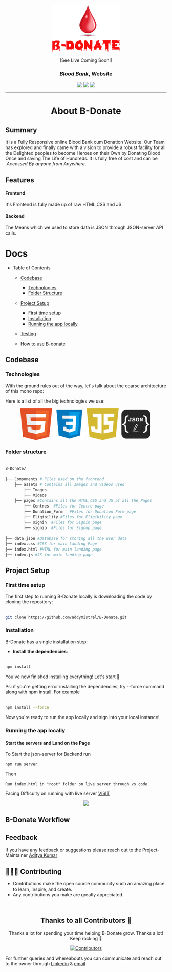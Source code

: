 <div id="top"></div>
<div align="center">

<img  src="./components/assets/images/logo.png"  alt="B-donate"  height="150">

[See Live Coming Soon!]

### _Blood Bank_, Website

<div align="center">
      <img src="https://forthebadge.com/images/badges/built-with-love.svg" />
      <img src="https://forthebadge.com/images/badges/uses-brains.svg" />
      <img src="https://forthebadge.com/images/badges/powered-by-responsibility.svg" />
      <br>
 </div>

---

</div>

<h1 align="center">About B-Donate</h1>

## Summary

It is a Fully Responsive online Blood Bank cum Donation Website. Our Team has explored and finally came with a vision to provide
a robust facility for all the Delighted peoples to become Heroes on their Own by Donating Blood Once and saving The Life of Hundreds.
It is fully free of cost and can be ._Accessed By anyone from Anywhere_.

## Features

#### Frontend

It's Frontend is fully made up of raw HTML,CSS and JS.

#### Backend

The Means which we used to store data is JSON through JSON-server API calls.

# Docs

- Table of Contents

  - [Codebase](#codebase)

    - [Technologies](#technologies)
    - [Folder Structure](#folder-structure)

  - [Project Setup](#project-setup)

    - [First time setup](#first-time-setup)
    - [Installation](#installation)
    - [Running the app locally](#running-the-app-locally)

  - [Testing](#testing)
  - [How to use B-donate](#how-to-use-B-donate)

## Codebase

### Technologies

With the ground rules out of the way, let's talk about the coarse architecture of this mono repo:

Here is a list of all the big technologies we use:

<div align="center">
      <img  src="./components/assets/images/html.png"  alt="HTML"  width="100"  height="100"/>
      <img  src="./components/assets/images/css.png"  alt="CSS"  width="100"  height="100"/>
      <img  src="./components/assets/images/js.png"  alt="Javascript"  width="100"  height="100"/>
      <img  src="./components/assets/images/json.png"  alt="Javascript"  width="100"  height="100"/>
</div>

### Folder structure

```sh

B-Donate/

├── Components # Files used on the frontend
    ├── assets # Contains all Images and Videos used
        ├── Images
        ├── Videos
    ├── pages #Contains all the HTML,CSS and JS of all the Pages
        ├── Centres  #Files for Centre page
        ├── Donation_Form   #Files for Donation Form page
        ├── Eligibility #Files for Eligibility page
        ├── signin  #Files for Signin page
        ├── signip  #Files for Signup page

├── data.json #Database for storing all the user data
├── index.css #CSS for main Landing Page
├── index.html #HTML for main landing page
├── index.js #JS for main landing page


```

## Project Setup

### First time setup

The first step to running B-Donate locally is downloading the code by cloning the repository:

```sh

git clone https://github.com/addymistrel/B-Donate.git

```

### Installation

B-Donate has a single installation step:

- **Install the dependencies**:

```sh

npm install

```

You've now finished installing everything! Let's start :100:

Ps: if you're getting error installing the dependencies, try --force command along with npm install. For example

```sh

npm install --force

```

Now you're ready to run the app locally and sign into your local instance!

### Running the app locally

#### Start the servers and Land on the Page

To Start the json-server for Backend run

```sh
npm run server
```
Then 
```
Run index.html in "root" folder on live server through vs code
```

Facing Difficulty on running with live server [VISIT](https://youtu.be/y4qqQeUDCBQ)
<div  align="center"><img  height="200px"  src="https://user-images.githubusercontent.com/77617189/192947926-37284128-9965-46a4-b29b-c75e47b2f76b.svg" /></div>

## B-Donate Workflow

## Feedback

If you have any feedback or suggestions please reach out to the Project-Maintainer [Aditya Kumar](https://github.com/addymistrel)

## 👩🏽‍💻 Contributing

- Contributions make the open source community such an amazing place to learn, inspire, and create.
- Any contributions you make are greatly appreciated.

<br>

<div align="center">

## Thanks to all Contributors 💪

Thanks a lot for spending your time helping B-Donate grow. Thanks a lot! Keep rocking 🍻

[![Contributors](https://contrib.rocks/image?repo=addymistrel/B-Donate)](https://github.com/addymistrel/B-Donate/graphs/contributors)

<div align="left">
For further queries and whereabouts you can communicate and reach out to the owner through <a href="https://www.linkedin.com/in/addymistrel/">Linkedin</a> & <a href="https://mail.google.com/mail/u/0/#inbox">email</a>
</div>
